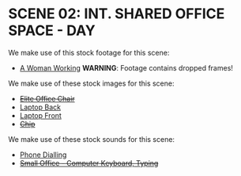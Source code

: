 # SCENE 02: INT. SHARED OFFICE SPACE - DAY

We make use of this stock footage for this scene:

- [A Woman Working](https://www.pexels.com/video/a-woman-working-5717280/) **WARNING**: Footage contains dropped frames!

We make use of these stock images for this scene:

- ~~[Elite Office Chair](https://www.pngkey.com/download/u2e6w7t4w7i1i1a9_elite-office-chair-office-chairs-high-back/)~~
- [Laptop Back]()
- [Laptop Front]()
- ~~[Chip]()~~

We make use of these stock sounds for this scene:

- [Phone Dialling](https://freesound.org/people/JSilverSound/sounds/612101/)
- ~~[Small Office - Computer Keyboard, Typing](https://artlist.io/sfx/track/small-office---computer-keyboard-typing/68413)~~